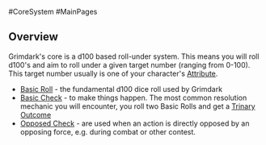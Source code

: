 #CoreSystem #MainPages 
## Overview 
Grimdark's core is a d100 based roll-under system. This means you will roll d100's and aim to roll under a given target number (ranging from 0-100). This target number usually is one of your character's [Attribute](<CoreSystem/Attribute.md>).

* [Basic Roll](</CoreSystem/Basic Roll.md>) - the fundamental d100 dice roll used by Grimdark
* [Basic Check](</CoreSystem/Basic Check.md>) - to make things happen. The most common resolution mechanic you will encounter, you roll two Basic Rolls and get a [Trinary Outcome](</CoreSystem/Trinary Outcome.md>)
* [Opposed Check](</CoreSystem/Opposed Check.md>) - are used when an action is directly opposed by an opposing force, e.g. during combat or other contest.